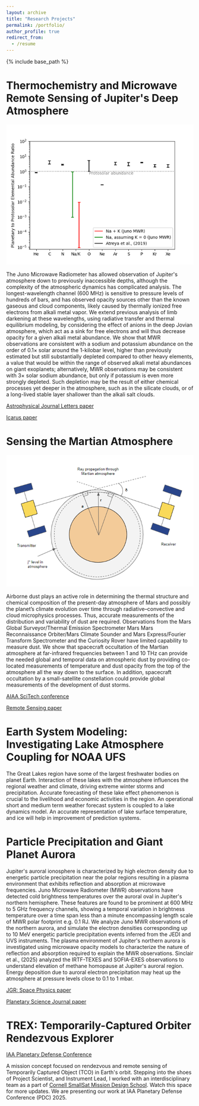 ```yaml
---
layout: archive
title: "Research Projects"
permalink: /portfolio/
author_profile: true
redirect_from:
  - /resume
---
```


{% include base_path
 %}

Thermochemistry and Microwave Remote Sensing of Jupiter's Deep Atmosphere
======

![Protostar](../images/protostar.png)

The Juno Microwave Radiometer has allowed observation of Jupiter's atmosphere down to previously inaccessible depths, although the complexity of the atmospheric dynamics has complicated analysis. The longest-wavelength channel (600 MHz) is sensitive to pressure levels of hundreds of bars, and has observed opacity sources other than the known gaseous and cloud components, likely caused by thermally ionized free electrons from alkali metal vapor. We extend previous analysis of limb darkening at these wavelengths, using radiative transfer and thermal equilibrium modeling, by considering the effect of anions in the deep Jovian atmosphere, which act as a sink for free electrons and will thus decrease opacity for a given alkali metal abundance. We show that MWR observations are consistent with a sodium and potassium abundance on the order of 0.1× solar around the 1-kilobar level, higher than previously estimated but still substantially depleted compared to other heavy elements, a value that would be within the range of observed alkali metal abundances on giant exoplanets; alternatively, MWR observations may be consistent with 3× solar sodium abundance, but only if potassium is even more strongly depleted. Such depletion may be the result of either chemical processes yet deeper in the atmosphere, such as in the silicate clouds, or of a long-lived stable layer shallower than the alkali salt clouds.

[Astrophysical Journal Letters paper](https://iopscience.iop.org/article/10.3847/2041-8213/ace115)

[Icarus paper](https://www.sciencedirect.com/science/article/pii/S0019103524003944)


Sensing the Martian Atmosphere
======

![Occultation](../images/OccultationGeometry.png)

Airborne dust plays an active role in determining the thermal structure and chemical composition of the present-day atmosphere of Mars and possibly the planet’s climate evolution over time through radiative–convective and cloud microphysics processes. Thus, accurate measurements of the distribution and variability of dust are required. Observations from the Mars Global Surveyor/Thermal Emission Spectrometer Mars Mars Reconnaissance Orbiter/Mars Climate Sounder and Mars Express/Fourier Transform Spectrometer and the Curiosity Rover have limited capability to measure dust. We show that spacecraft occultation of the Martian atmosphere at far-infrared frequencies between 1 and 10 THz can provide the needed global and temporal data on atmospheric dust by providing co-located measurements of temperature and dust opacity from the top of the atmosphere all the way down to the surface. In addition, spacecraft occultation by a small-satellite constellation could provide global measurements of the development of dust storms.

[AIAA SciTech conference](https://arc.aiaa.org/doi/abs/10.2514/6.2025-1400)

[Remote Sensing paper](https://www.mdpi.com/2072-4292/15/18/4574)


Earth System Modeling: Investigating Lake Atmosphere Coupling for NOAA UFS
======

The Great Lakes region have some of the largest freshwater bodies on planet Earth. Interaction of these lakes with the atmosphere influences the regional weather and climate, driving extreme winter storms and precipitation. Accurate forecasting of these lake effect phenomenon is crucial to the livelihood and economic activities in the region. An operational short and medium term weather forecast system is coupled to a lake dynamics model. An accurate representation of lake surface temperature, and ice will help in improvement of prediction systems.

Particle Precipitation and Giant Planet Aurora
======

Jupiter's auroral ionosphere is characterized by high electron density due to energetic particle precipitation near the polar regions resulting in a plasma environment that exhibits reflection and absorption at microwave frequencies. Juno Microwave Radiometer (MWR) observations have detected cold brightness temperatures over the auroral oval in Jupiter's northern hemisphere. These features are found to be prominent at 600 MHz to 5 GHz frequency channels, showing a temporal variation in brightness temperature over a time span less than a minute encompassing length scale of MWR polar footprint e.g. 0.1 RJ. We analyze Juno MWR observations of the northern aurora, and simulate the electron densities corresponding up to 10 MeV energetic particle precipitation events inferred from the JEDI and UVS instruments. The plasma environment of Jupiter's northern aurora is investigated using microwave opacity models to characterize the nature of reflection and absorption required to explain the MWR observations. Sinclair et al., (2025) analyzed the IRTF-TEXES and SOFIA-EXES observations to understand elevation of methane homopause at Jupiter's auroral region. Energy deposition due to auroral electron precipitation may heat up the atmosphere at pressure levels close to 0.1 to 1 mbar.

[JGR: Space Physics paper](https://agupubs.onlinelibrary.wiley.com/doi/full/10.1029/2024JA033431)

[Planetary Science Journal paper](https://iopscience.iop.org/article/10.3847/PSJ/ad9d42/meta)


TREX: Temporarily-Captured Orbiter Rendezvous Explorer 
======

[IAA Planetary Defense Conference](https://iaa.4hdt.ro/event/1/contributions/143/)

A mission concept focused on rendezvous and remote sensing of Temporarily Captured Object (TCO) in Earth's orbit. Stepping into the shoes of Project Scientist, and Instrument Lead, I worked with an interdisciplinary team as a part of [Cornell SmallSat Mission Design School](https://smds.cornell.edu/#:~:text=Summer%202025%20program%20dates%3A%20June,made%20possible%20with%20small%20spacecraft.). Watch this space for more updates. We are presenting our work at IAA Planetary Defense Conference (PDC) 2025.


